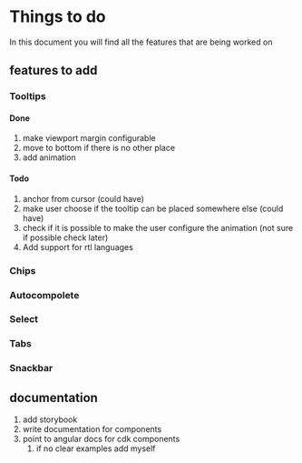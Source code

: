 # Things to do
In this document you will find all the features that are being worked on


## features to add
### Tooltips
#### Done
1. make viewport margin configurable
2. move to bottom if there is no other place
3. add animation


#### Todo
1. anchor from cursor (could have)
4. make user choose if the tooltip can be placed somewhere else (could have)
5. check if it is possible to make the user configure the animation (not sure if possible check later)
6. Add support for rtl languages

### Chips

### Autocompolete

### Select

### Tabs

### Snackbar


## documentation
1. add storybook
2. write documentation for components
3. point to angular docs for cdk components
   1. if no clear examples add myself 

